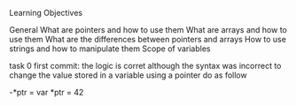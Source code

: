 Learning Objectives

General
What are pointers and how to use them
What are arrays and how to use them
What are the differences between pointers and arrays
How to use strings and how to manipulate them
Scope of variables

task 0
first commit: the logic is corret although the syntax was incorrect
to change the value stored in a variable using a pointer do as follow

-*ptr = var 
*ptr = 42


